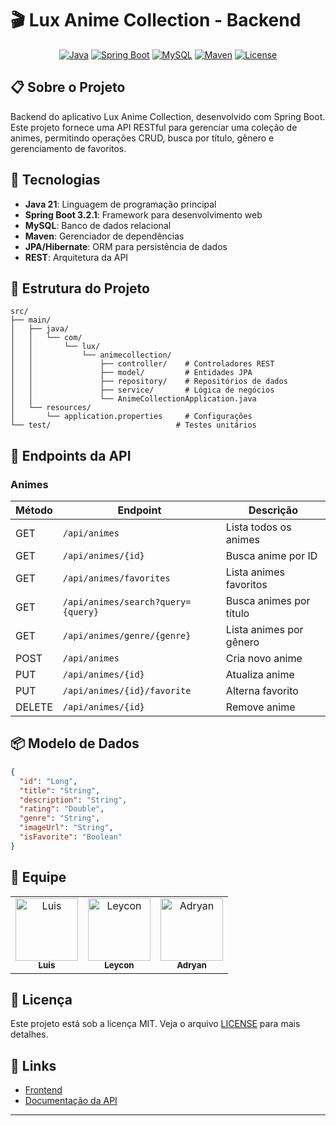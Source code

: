 # 🎬 Lux Anime Collection - Backend

<div align="center">

  
  [![Java](https://img.shields.io/badge/Java-21-orange.svg)](https://www.java.com)
  [![Spring Boot](https://img.shields.io/badge/Spring%20Boot-3.2.1-brightgreen.svg)](https://spring.io/projects/spring-boot)
  [![MySQL](https://img.shields.io/badge/MySQL-8.0-blue.svg)](https://www.mysql.com)
  [![Maven](https://img.shields.io/badge/Maven-3.9-red.svg)](https://maven.apache.org)
  [![License](https://img.shields.io/badge/License-MIT-yellow.svg)](LICENSE)
</div>

## 📋 Sobre o Projeto

Backend do aplicativo Lux Anime Collection, desenvolvido com Spring Boot. Este projeto fornece uma API RESTful para gerenciar uma coleção de animes, permitindo operações CRUD, busca por título, gênero e gerenciamento de favoritos.

## 🚀 Tecnologias

- **Java 21**: Linguagem de programação principal
- **Spring Boot 3.2.1**: Framework para desenvolvimento web
- **MySQL**: Banco de dados relacional
- **Maven**: Gerenciador de dependências
- **JPA/Hibernate**: ORM para persistência de dados
- **REST**: Arquitetura da API

## 📁 Estrutura do Projeto

```
src/
├── main/
│   ├── java/
│   │   └── com/
│   │       └── lux/
│   │           └── animecollection/
│   │               ├── controller/    # Controladores REST
│   │               ├── model/         # Entidades JPA
│   │               ├── repository/    # Repositórios de dados
│   │               ├── service/       # Lógica de negócios
│   │               └── AnimeCollectionApplication.java
│   └── resources/
│       └── application.properties     # Configurações
└── test/                            # Testes unitários
```

## 📡 Endpoints da API

### Animes
| Método | Endpoint | Descrição |
|--------|----------|-----------|
| GET | `/api/animes` | Lista todos os animes |
| GET | `/api/animes/{id}` | Busca anime por ID |
| GET | `/api/animes/favorites` | Lista animes favoritos |
| GET | `/api/animes/search?query={query}` | Busca animes por título |
| GET | `/api/animes/genre/{genre}` | Lista animes por gênero |
| POST | `/api/animes` | Cria novo anime |
| PUT | `/api/animes/{id}` | Atualiza anime |
| PUT | `/api/animes/{id}/favorite` | Alterna favorito |
| DELETE | `/api/animes/{id}` | Remove anime |

## 📦 Modelo de Dados

```json
{
  "id": "Long",
  "title": "String",
  "description": "String",
  "rating": "Double",
  "genre": "String",
  "imageUrl": "String",
  "isFavorite": "Boolean"
}
```

## 👥 Equipe

<div align="center">
  <table>
    <tr>
      <td align="center">
        <a href="https://github.com/xyms6">
          <img src="https://github.com/xyms6.png" width="100px;" alt="Luis"/>
          <br />
          <sub><b>Luis</b></sub>
        </a>
      </td>
      <td align="center">
        <a href="https://github.com/Leycon05">
          <img src="https://github.com/Leycon05.png" width="100px;" alt="Leycon"/>
          <br />
          <sub><b>Leycon</b></sub>
        </a>
      </td>
      <td align="center">
        <a href="https://github.com/AdryanSousa7">
          <img src="https://github.com/AdryanSousa7.png" width="100px;" alt="Adryan"/>
          <br />
          <sub><b>Adryan</b></sub>
        </a>
      </td>
    </tr>
  </table>
</div>

## 📝 Licença

Este projeto está sob a licença MIT. Veja o arquivo [LICENSE](LICENSE) para mais detalhes.

## 🔗 Links

- [Frontend](https://github.com/danilex21/Lux.front-end-expo)
- [Documentação da API](https://anime-collection-nf6r.onrender.com/swagger-ui.html)

---

